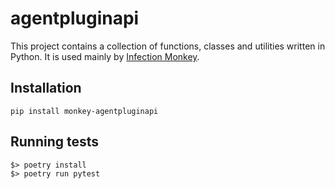 # agentpluginapi

This project contains a collection of functions, classes and
utilities written in Python. It is used mainly by [Infection
Monkey](https://github.com/guardicore/monkey).

## Installation
`pip install monkey-agentpluginapi`

## Running tests
```
$> poetry install
$> poetry run pytest
```
